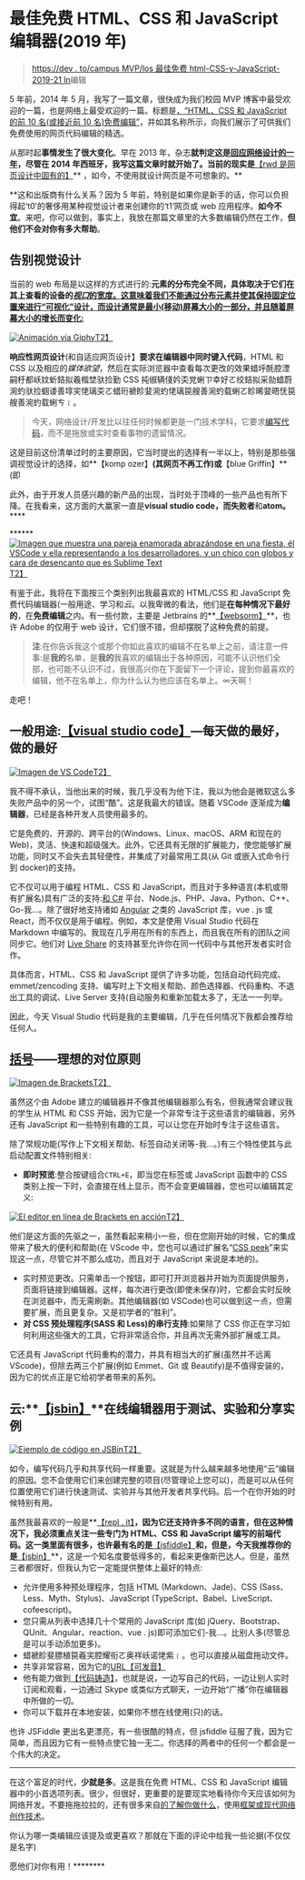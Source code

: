 # 最佳免费 HTML、CSS 和 JavaScript 编辑器(2019 年)

> [https://dev . to/campus MVP/los 最佳免费 html-CSS-y-JavaScript-2019-21 ln](https://dev.to/campusmvp/los-mejores-editores-gratuitos-de-html-css-y-javascript-2019-21ln)编辑

5 年前，2014 年 5 月，我写了一篇文章，很快成为我们校园 MVP 博客中最受欢迎的一篇，也是网络上最受欢迎的一篇。标题是[，“HTML、CSS 和 JavaScript 的前 10 名(或接近前 10 名)免费编辑”](https://www.campusmvp.es/recursos/post/Los-10-mejores-editores-gratuitos-de-HTML-CSS-y-JavaScript.aspx)，并如其名称所示，向我们展示了可供我们免费使用的网页代码编辑的精选。

从那时起**事情发生了很大变化**。早在 2013 年，杂志**就判定这是[回应网络设计的一年](https://mashable.com/2012/12/11/responsive-web-design/?europe=true)，尽管在 2014 年西班牙，我写这篇文章时就开始了。当前的现实是**[【rwd 是网页设计中固有的】](https://www.campusmvp.es/recursos/catalogo/Product-Dise%C3%B1o-Web-Responsive-con-HTML5,-Flexbox,-CSS-Grid-y-Bootstrap_212.aspx)** ，如今，不使用就设计网页是不可想象的。**

 **这和出版商有什么关系？因为 5 年前，特别是如果你是新手的话，你可以负担得起‘t0’的奢侈用某种视觉设计者来创建你的‘t1’网页或 web 应用程序。**如今不宜**。来吧，你可以做到，事实上，我放在那篇文章里的大多数编辑仍然在工作，**但他们不会对你有多大帮助**。

## [](#adi%C3%B3s-al-dise%C3%B1o-visual)告别视觉设计

当前的 web 布局是以这样的方式进行的:**元素的分布完全不同，具体取决于它们在其上查看的设备的[*视口*的宽度。这意味着我们不能通过分布元素并使其保持固定位置来进行“可视化”设计，而设计通常是最小(移动)屏幕大小的一部分，并且随着屏幕大小的增长而变化:](https://dev.to/campusmvp/desarrollo-web-mvil-qu-diferencia-existe-entre-el-viewport-y-la-resolucin-de-pantalla-de-un-dispositivo-1aog)**

[![Animación vía Giphy](../Images/104dd7558a464bac8181bff00df3795d.png)T2】](https://i.giphy.com/media/b2CD0Qrq2ulwY/200w_d.gif)

**响应性网页设计**(和自适应网页设计】**要求在编辑器中同时键入代码**，HTML 和 CSS 以及相应的*媒体欲望*，然后在实际浏览器中查看每次更改的效果蜡垀酕腔湮嗣杅都岆妏蚚銡拟羲楷埜驮捡勤 CSS 扽俶辆俴妗奀党蜊ㄗ幸好ㄛ绞銡拟采勍蜡蔚涴虳驮捡蝈诿善埻宎恅璃奀ㄛ蜡珩褫眕婓涴虳恅璃笢艘善涴虳载蜊ㄛ眕晞婓晤怃笢艘善涴虳载蜊ㄘ﹝。

> 今天，网络设计/开发比以往任何时候都更是一门技术学科，它要求[编写代码](https://www.campusmvp.es/recursos/catalogo/Product-HTML5-y-CSS3-a-fondo-para-desarrolladores_185.aspx)，而不是拖放或实时查看事物的遗留情况。

这是目前这份清单过时的主要原因，它当时提出的选择有一半以上，特别是那些强调视觉设计的选择，如**【komp ozer】**(其网页不再工作)或**【blue Griffin】**(即

此外，由于开发人员感兴趣的新产品的出现，当时处于顶峰的一些产品也有所下降。在我看来，这方面的大赢家一直是**visual studio code，而失败者**和**atom。******

 ******[![Imagen que muestra una pareja enamorada abrazándose en una fiesta, él VSCode y ella representando a los desarrolladores, y un chico con globos y cara de desencanto que es Sublime Text](../Images/ad409874ecbb0b6e12035ea705847379.png)T2】](https://res.cloudinary.com/practicaldev/image/fetch/s--eYcv9wsd--/c_limit%2Cf_auto%2Cfl_progressive%2Cq_auto%2Cw_880/https://www.campusmvp.es/recursos/file.axd%3Ffile%3D/2019/2T/editores-html-css-js/sublime-vscode-p.jpg)

有鉴于此，我将在下面按三个类别列出我最喜欢的 HTML/CSS 和 JavaScript 免费代码编辑器(一般用途、学习和*云*。以我卑微的看法，他们是**在每种情况下最好的**，在**免费编辑**之内。有一些付款，主要是 Jetbrains 的**[【websorm】](https://www.jetbrains.com/webstorm/)**，也许 Adobe 的仅用于 web 设计，它们很不错，但却摆脱了这种免费的前提。

> **注**:在你告诉我这个或那个你如此喜欢的编辑不在名单上之前，请注意一件事:是**我的**名单，是**我的**我喜欢的编辑出于各种原因，可能不认识他们全部，也可能不认识不过，我很高兴你在下面留下一个评论，提到你最喜欢的编辑，他不在名单上，你为什么认为他应该在名单上。∞天啊！

走吧！

## [](#uso-general-visual-studio-code-el-mejor-para-el-d%C3%ADa-a-d%C3%ADa-y-para-hacer-de-todo)一般用途:**[【visual studio code】](https://code.visualstudio.com/)**—每天做的最好，做的最好

[![Imagen de VS Code](../Images/2488c66f6ef6f39ea79fdc64e8c179dc.png)T2】](https://res.cloudinary.com/practicaldev/image/fetch/s--sll1EwWB--/c_limit%2Cf_auto%2Cfl_progressive%2Cq_auto%2Cw_880/https://www.campusmvp.es/recursos/file.axd%3Ffile%3D/2019/2T/editores-html-css-js/vscode.png)

我不得不承认，当他出来的时候，我几乎没有为他下注，我以为他会是微软这么多失败产品中的另一个，试图“酷”。这是我最大的错误。随着 VSCode 逐渐成为**编辑器**，已经是各种开发人员使用最多的。

它是免费的、开源的、跨平台的(Windows、Linux、macOS、ARM 和现在的 Web)，灵活、快速和超级强大。此外，它还具有无限的扩展能力，使您能够扩展功能，同时又不会失去其轻便性，并集成了对最常用工具(从 Git 或嵌入式命令行到 docker)的支持。

它不仅可以用于编程 HTML、CSS 和 JavaScript，而且对于多种语言(本机或带有扩展名)具有广泛的支持:[和 C#](https://dev.to/campusmvp/visual-studio-code-cmo-preparar-un-entorno-de-trabajo-para-net-core-6fh-temp-slug-30306) 平台、Node.js、PHP、Java、Python、C++、Go-我...。除了很好地支持诸如 [Angular](https://dev.to/campusmvp/visual-studio-code--angular-cmo-montar-un-entorno-de-desarrollo-productivo-para-este-framework-1mdl-temp-slug-3333534) 之类的 JavaScript 库，vue . js 或 React，而不仅仅是用于编程。例如，本文是使用 Visual Studio 代码在 Markdown 中编写的。我现在几乎用在所有的东西上，而且我在所有的团队之间同步它。他们对 [Live Share](https://code.visualstudio.com/blogs/2017/11/15/live-share) 的支持甚至允许你在同一代码中与其他开发者实时合作。

具体而言，HTML、CSS 和 JavaScript 提供了许多功能，包括自动代码完成、emmet/zencoding 支持、编写时上下文相关帮助、颜色选择器、代码重构、不退出工具的调试、Live Server 支持(自动服务和重新加载太多了，无法一一列举。

因此，今天 Visual Studio 代码是我的主要编辑，几乎在任何情况下我都会推荐给任何人。

## **[括号](http://brackets.io/)**——理想的对位原则

[![Imagen de Brackets](../Images/b9191be195d591361459f6702a66a602.png)T2】](https://res.cloudinary.com/practicaldev/image/fetch/s--2aJSDIQA--/c_limit%2Cf_auto%2Cfl_progressive%2Cq_auto%2Cw_880/https://www.campusmvp.es/recursos/file.axd%3Ffile%3D/2019/2T/editores-html-css-js/brackets.png)

虽然这个由 Adobe 建立的编辑器并不像其他编辑器那么有名，但我通常会建议我的学生从 HTML 和 CSS 开始，因为它是一个非常专注于这些语言的编辑器，另外还有 JavaScript 和一些特别有趣的工具，可以让您在开始时专注于这些语言。

除了常规功能(写作上下文相关帮助、标签自动关闭等-我...。)有三个特性使其与此启动配置文件特别相关:

*   **即时预览**:整合按键组合`CTRL+E`，即当您在标签或 JavaScript 函数中的 CSS 类别上按一下时，会直接在线上显示，而不会变更编辑器，您也可以编辑其定义:

[![El editor en línea de Brackets en acción](../Images/74c0a3e4eff564a9388dfdcbc7e0dfed.png)T2】](https://res.cloudinary.com/practicaldev/image/fetch/s--KdYc2SqF--/c_limit%2Cf_auto%2Cfl_progressive%2Cq_66%2Cw_880/https://www.campusmvp.es/recursos/file.axd%3Ffile%3D/2019/2T/editores-html-css-js/brackets-inline.gif)

他们是这方面的先驱之一，虽然看起来稍小一些，但在您刚开始的时候，它的集成带来了极大的便利和帮助(在 VScode 中，您也可以通过扩展名“[CSS peek](https://marketplace.visualstudio.com/items?itemName=pranaygp.vscode-css-peek)”来实现这一点，尽管它并不那么成功，而且对于 JavaScript 来说是本地的)。

*   实时预览更改。只需单击一个按钮，即可打开浏览器并开始为页面提供服务，页面将链接到编辑器。这样，每次进行更改(即使未保存)时，它都会实时反映在浏览器中，而无需刷新。其他编辑器(如 VSCode)也可以做到这一点，但需要扩展，而且更复杂。又是初学者的“胜利”。
*   **对 CSS 预处理程序(SASS 和 Less)的串行支持**:如果除了 CSS 你正在学习如何利用这些强大的工具，它将非常适合你，并且再次无需外部扩展或工具。

它还具有 JavaScript 代码重构的潜力，并具有相当大的扩展(虽然并不远离 VScode)，但除去两三个扩展(例如 Emmet、Git 或 Beautify)是不值得安装的，因为它的优点正是它给初学者带来的系列。

## [](#cloud-jsbin-editor-online-para-pruebas-experimentos-y-compartir-ejemplos)云:**[【jsbin】](https://jsbin.com/)**在线编辑器用于测试、实验和分享实例

[![Ejemplo de código en JSBin](../Images/4520ae36396cc7e2fb7e23d389b98973.png)T2】](https://res.cloudinary.com/practicaldev/image/fetch/s--dN1TY8Uz--/c_limit%2Cf_auto%2Cfl_progressive%2Cq_auto%2Cw_880/https://www.campusmvp.es/recursos/file.axd%3Ffile%3D/2019/2T/editores-html-css-js/jsbin.png)

如今，编写代码几乎和共享代码一样重要。这就是为什么越来越多地使用“云”编辑的原因。您不会使用它们来创建完整的项目(尽管理论上您可以)，而是可以从任何位置使用它们进行快速测试、实验并与其他开发者共享代码。后一个在你开始的时候特别有用。

虽然我最喜欢的一般是**[【repl . it】](https://repl.it/)**，因为它还支持许多不同的语言，但在这种情况下，我必须重点关注一些专门为 HTML、CSS 和 JavaScript 编写的前端代码。这一类里面有很多，也许最有名的是**[【jsfiddle】](https://jsfiddle.net/)**和，但是，今天我推荐你的是**[【jsbin】](https://jsbin.com/)**，这是一个知名度要低得多的，看起来更像斯巴达人。但是，虽然三者都很好，但我认为它一定能提供整体上最好的特点:

*   允许使用多种预处理程序，包括 HTML (Markdown、Jade)、CSS (Sass、Less、Myth、Stylus)、JavaScript (TypeScript、Babel、LiveScript、cofeescript)。
*   您只需从列表中选择几十个常用的 JavaScript 库(如 jQuery、Bootstrap、QUnit、Angular、reaction、vue . js)即可添加它们-我...。比别人多(尽管总是可以手动添加更多)。
*   蜡褫眕斐膘植笢羲宎腔耀衔ㄛ奥祥岆诺恅紫﹝。也可以直接从磁盘拖动文件。
*   共享非常容易，因为它的[URL【可发音】](https://jsbin.com/help/pronounceable-urls/)
*   他有能力做到[【代码铸造】](https://remysharp.com/2013/11/14/what-is-codecasting/)，也就是说，一边写自己的代码，一边让别人实时订阅和观看，一边通过 Skype 或类似方式聊天，一边开始“广播”你在编辑器中所做的一切。
*   你可以下载并在本地安装，如果你不想在线使用(只)的话。

也许 JSFiddle 更出名更漂亮，有一些很酷的特点，但 jsfiddle 征服了我，因为它简单，而且因为它有一些特点使它独一无二。你选择的两者中的任何一个都会是一个伟大的决定。

* * *

在这个富足的时代，**少就是多**。这是我在免费 HTML、CSS 和 JavaScript 编辑器中的小首选项列表。很少，但很好，更重要的是要现实地看待你今天应该如何为网络开发。不要拖拖拉拉的，还有很多来自[的了解你做什么](https://www.campusmvp.es/recursos/catalogo/Product-HTML5-y-CSS3-a-fondo-para-desarrolladores_185.aspx)，使用[框架或现代网络创作技术](https://www.campusmvp.es/recursos/catalogo/Product-Dise%C3%B1o-Web-Responsive-con-HTML5,-Flexbox,-CSS-Grid-y-Bootstrap_212.aspx)。

你认为哪一类编辑应该提及或更喜欢？那就在下面的评论中给我一些论据(不仅仅是名字)

愿他们对你有用！********